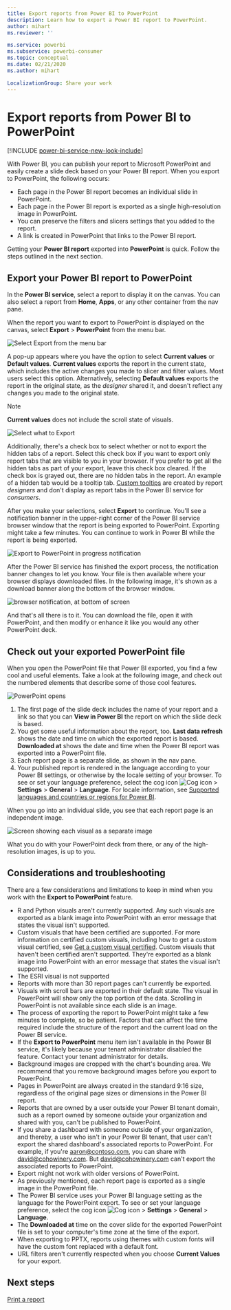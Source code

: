```yaml
---
title: Export reports from Power BI to PowerPoint
description: Learn how to export a Power BI report to PowerPoint.
author: mihart
ms.reviewer: ''

ms.service: powerbi
ms.subservice: powerbi-consumer
ms.topic: conceptual
ms.date: 02/21/2020
ms.author: mihart

LocalizationGroup: Share your work
---
```

# Export reports from Power BI to PowerPoint

[!INCLUDE [power-bi-service-new-look-include](../includes/power-bi-service-new-look-include.md)]

With Power BI, you can publish your report to Microsoft PowerPoint and easily create a slide deck based on your Power BI report. When you export to PowerPoint, the following occurs:

* Each page in the Power BI report becomes an individual slide in PowerPoint.
* Each page in the Power BI report is exported as a single high-resolution image in PowerPoint.
* You can preserve the filters and slicers settings that you added to the report.
* A link is created in PowerPoint that links to the Power BI report.

Getting your **Power BI report** exported into **PowerPoint** is quick. Follow the steps outlined in the next section.

## Export your Power BI report to PowerPoint
In the **Power BI service**, select a report to display it on the canvas. You can also select a report from **Home**, **Apps**, or any other container from the nav pane.

When the report you want to export to PowerPoint is displayed on the canvas, select **Export** > **PowerPoint** from the menu bar.

![Select Export from the menu bar](media/end-user-powerpoint/power-bi-export.png)

A pop-up appears where you have the option to select **Current values** or **Default values**. **Current values** exports the report in the current state, which includes the active changes you made to slicer and filter values. Most users select this option. Alternatively, selecting **Default values** exports the report in the original state, as the *designer* shared it, and doesn't reflect any changes you made to the original state.

> [!NOTE]
> **Current values** does not include the scroll state of visuals.

![Select what to Export](media/end-user-powerpoint/power-bi-current-values.png)
 
Additionally, there's a check box to select whether or not to export the hidden tabs of a report. Select this check box if you want to export only report tabs that are visible to you in your browser. If you prefer to get all the hidden tabs as part of your export, leave this check box cleared. If the check box is grayed out, there are no hidden tabs in the report. An example of a hidden tab would be a tooltip tab. [Custom tooltips](../desktop-tooltips.md) are created by report *designers* and don't display as report tabs in the Power BI service for *consumers*. 

After you make your selections, select **Export** to continue. You'll see a notification banner in the upper-right corner of the Power BI service browser window that the report is being exported to PowerPoint. Exporting might take a few minutes. You can continue to work in Power BI while the report is being exported.

![Export to PowerPoint in progress notification](media/end-user-powerpoint/power-bi-export-progress.png)

After the Power BI service has finished the export process, the notification banner changes to let you know. Your file is then available where your browser displays downloaded files. In the following image, it's shown as a download banner along the bottom of the browser window.

![browser notification, at bottom of screen](media/end-user-powerpoint/power-bi-browsers.png)

And that's all there is to it. You can download the file, open it with PowerPoint, and then modify or enhance it like you would any other PowerPoint deck.

## Check out your exported PowerPoint file
When you open the PowerPoint file that Power BI exported, you find a few cool and useful elements. Take a look at the following image, and check out the numbered elements that describe some of those cool features.

![PowerPoint opens](media/end-user-powerpoint/power-bi-powerpoint.png)

1. The first page of the slide deck includes the name of your report and a link so that you can **View in Power BI** the report on which the slide deck is based.
2. You get some useful information about the report, too. **Last data refresh** shows the date and time on which the exported report is based. **Downloaded at** shows the date and time when the Power BI report was exported into a PowerPoint file.
3. Each report page is a separate slide, as shown in the nav pane. 
4. Your published report is rendered in the language according to your Power BI settings, or otherwise by the locale setting of your browser. To see or set your language preference, select the cog icon ![Cog icon](media/end-user-powerpoint/power-bi-settings-icon.png) > **Settings** > **General** > **Language**. For locale information, see [Supported languages and countries or regions for Power BI](../supported-languages-countries-regions.md).


When you go into an individual slide, you see that each report page is an independent image.

![Screen showing each visual as a separate image](media/end-user-powerpoint/power-bi-images.png)

What you do with your PowerPoint deck from there, or any of the high-resolution images, is up to you.

## Considerations and troubleshooting
There are a few considerations and limitations to keep in mind when you work with the **Export to PowerPoint** feature.

* R and Python visuals aren't currently supported. Any such visuals are exported as a blank image into PowerPoint with an error message that states the visual isn't supported.
* Custom visuals that have been certified are supported. For more information on certified custom visuals, including how to get a custom visual certified, see [Get a custom visual certified](../developer/power-bi-custom-visuals-certified.md). Custom visuals that haven't been certified aren't supported. They're exported as a blank image into PowerPoint with an error message that states the visual isn't supported.
* The ESRI visual is not supported
* Reports with more than 30 report pages can't currently be exported.
* Visuals with scroll bars are exported in their default state. The visual in PowerPoint will show only the top portion of the data. Scrolling in PowerPoint is not available since each slide is an image. 
* The process of exporting the report to PowerPoint might take a few minutes to complete, so be patient. Factors that can affect the time required include the structure of the report and the current load on the Power BI service.
* If the **Export to PowerPoint** menu item isn't available in the Power BI service, it's likely because your tenant administrator disabled the feature. Contact your tenant administrator for details.
* Background images are cropped with the chart's bounding area. We recommend that you remove background images before you export to PowerPoint.
* Pages in PowerPoint are always created in the standard 9:16 size, regardless of the original page sizes or dimensions in the Power BI report.
* Reports that are owned by a user outside your Power BI tenant domain, such as a report owned by someone outside your organization and shared with you, can't be published to PowerPoint.
* If you share a dashboard with someone outside of your organization, and thereby, a user who isn't in your Power BI tenant, that user can't export the shared dashboard's associated reports to PowerPoint. For example, if you're aaron@contoso.com, you can share with david@cohowinery.com. But david@cohowinery.com can't export the associated reports to PowerPoint.
* Export might not work with older versions of PowerPoint.
* As previously mentioned, each report page is exported as a single image in the PowerPoint file.
* The Power BI service uses your Power BI language setting as the language for the PowerPoint export. To see or set your language preference, select the cog icon ![Cog icon](media/end-user-powerpoint/power-bi-settings-icon.png) > **Settings** > **General** > **Language**.
* The **Downloaded at** time on the cover slide for the exported PowerPoint file is set to your computer's time zone at the time of the export.
* When exporting to PPTX, reports using themes with custom fonts will have the custom font replaced with a default font.
* URL filters aren't currently respected when you choose **Current Values** for your export.

## Next steps
[Print a report](end-user-print.md)
